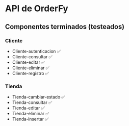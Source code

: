 # API de OrderFy

## Componentes terminados (testeados)

### Cliente

- Cliente-autenticacion ✅
- Cliente-consultar ✅
- Cliente-editar ✅
- Cliente-eliminar ✅
- Cliente-registro ✅

### Tienda

- Tienda-cambiar-estado ✅
- Tienda-consultar ✅
- Tienda-editar ✅
- Tienda-eliminar ✅
- Tienda-insertar ✅

